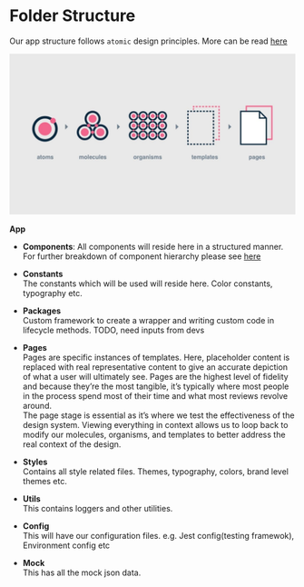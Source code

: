 # Folder Structure

Our app structure follows `atomic` design principles. More can be read [here](http://bradfrost.com/blog/post/atomic-web-design/)

![alt text](./img/atomic.png "Atomic Design")

**App**

* **Components**: All components will reside here in a structured manner. For further breakdown of component hierarchy please see [here](./Component.md)

* **Constants**<br>The constants which will be used will reside here. Color constants, typography etc.

- **Packages**<br>Custom framework to create a wrapper and writing custom code in lifecycle methods. TODO, need inputs from devs

* **Pages**<br>Pages are specific instances of templates. Here, placeholder content is replaced with real representative content to give an accurate depiction of what a user will ultimately see. Pages are the highest level of fidelity and because they’re the most tangible, it’s typically where most people in the process spend most of their time and what most reviews revolve around.<br>The page stage is essential as it’s where we test the effectiveness of the design system. Viewing everything in context allows us to loop back to modify our molecules, organisms, and templates to better address the real context of the design.

* **Styles**<br>Contains all style related files. Themes, typography, colors, brand level themes etc.

* **Utils**<br>This contains loggers and other utilities.

* **Config**<br> This will have our configuration files. e.g. Jest config(testing framewok), Environment config etc

* **Mock**<br> This has all the mock json data.
